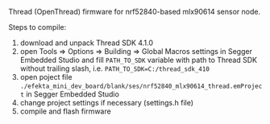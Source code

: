 Thread (OpenThread) firmware for nrf52840-based mlx90614 sensor node.

Steps to compile:

1) download and unpack Thread SDK 4.1.0
2) open Tools => Options => Building => Global Macros settings in Segger Embedded Studio and fill `PATH_TO_SDK` variable with path to Thread SDK without trailing slash, i.e. `PATH_TO_SDK=C:/thread_sdk_410`
3) open poject file `./efekta_mini_dev_board/blank/ses/nrf52840_mlx90614_thread.emProject` in Segger Embedded Studio
4) сhange project settings if necessary (settings.h file)
5) compile and flash firmware
